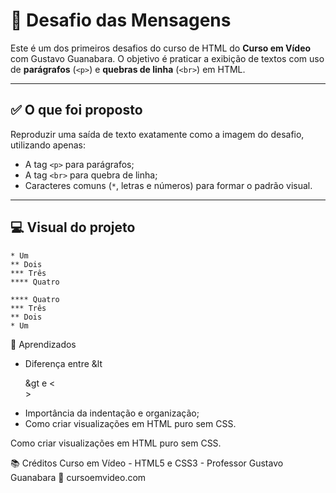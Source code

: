 # 💬 Desafio das Mensagens

Este é um dos primeiros desafios do curso de HTML do **Curso em Vídeo** com Gustavo Guanabara. O objetivo é praticar a exibição de textos com uso de **parágrafos** (`<p>`) e **quebras de linha** (`<br>`) em HTML.

---

## ✅ O que foi proposto

Reproduzir uma saída de texto exatamente como a imagem do desafio, utilizando apenas:

- A tag `<p>` para parágrafos;
- A tag `<br>` para quebra de linha;
- Caracteres comuns (`*`, letras e números) para formar o padrão visual.

---

## 💻 Visual do projeto

```plaintext
* Um  
** Dois  
*** Três  
**** Quatro

**** Quatro  
*** Três  
** Dois  
* Um
````
🧠 Aprendizados
- Diferença entre &lt<p>&gt e &lt;<br>&gt;
- Importância da indentação e organização;
- Como criar visualizações em HTML puro sem CSS.


Como criar visualizações em HTML puro sem CSS.

📚 Créditos
Curso em Vídeo - HTML5 e CSS3 - Professor Gustavo Guanabara
🔗 cursoemvideo.com

